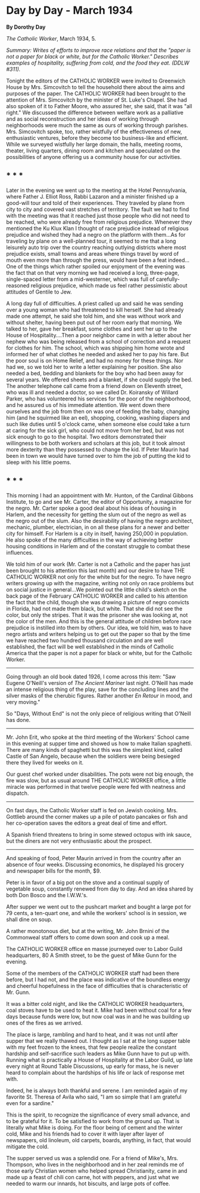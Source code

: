 Day by Day - March 1934
=======================

**By Dorothy Day**

*The Catholic Worker*, March 1934, 5.

*Summary: Writes of efforts to improve race relations and that the
"paper is not a paper for black or white, but for the Catholic Worker."
Describes examples of hospitality, suffering from cold, and the food
they eat. (DDLW \#311).*

Tonight the editors of the CATHOLIC WORKER were invited to Greenwich
House by Mrs. Simcovitch to tell the household there about the aims and
purposes of the paper. The CATHOLIC WORKER had been brought to the
attention of Mrs. Simcovitch by the minister of St. Luke's Chapel. She
had also spoken of it to Father Moore, who assured her, she said, that
it was "all right." We discussed the difference between welfare work as
a palliative and as social reconstruction and her ideas of working
through neighborhoods were much the same as ours of working through
parishes. Mrs. Simcovitch spoke, too, rather wistfully of the
effectiveness of new, enthusiastic ventures, before they become too
business-like and efficient. While we surveyed wistfully her large
domain, the halls, meeting rooms, theater, living quarters, dining room
and kitchen and speculated on the possibilities of anyone offering us a
community house for our activities.

\* \* \*
--------

Later in the evening we went up to the meeting at the Hotel
Pennsylvania, where Father J. Elliot Ross, Rabbi Lazaron and a minister
finished up a good-will tour and told of their experiences. They
traveled by plane from city to city and covered vast stretches of
territory. The fault we had to find with the meeting was that it reached
just those people who did not need to be reached, who were already free
from religious prejudice. Whenever they mentioned the Ku Klux Klan I
thought of race prejudice instead of religious prejudice and wished they
had a negro on the platform with them…As for traveling by plane on a
well-planned tour, it seemed to me that a long leisurely auto trip over
the country reaching outlying districts where most prejudice exists,
small towns and areas where things travel by word of mouth even more
than through the press, would have been a feat indeed…One of the things
which rather spoiled our enjoyment of the evening was the fact that on
that very morning we had received a long, three-page, single-spaced
letter from a mid-westerner, which was full of carefully-reasoned
religious prejudice, which made us feel rather pessimistic about
attitudes of Gentile to Jew.

A long day full of difficulties. A priest called up and said he was
sending over a young woman who had threatened to kill herself. She had
already made one attempt, he said she told him, and she was without work
and without shelter, having been put out of her room early that morning.
We talked to her, gave her breakfast, some clothes and sent her up to
the House of Hospitality….Then a poor neighbor came in with a letter
about her nephew who was being released from a school of correction and
a request for clothes for him. The school, which was shipping him home
wrote and informed her of what clothes he needed and asked her to pay
his fare. But the poor soul is on Home Relief, and had no money for
these things. Nor had we, so we told her to write a letter explaining
her position. She also needed a bed, bedding and blankets for the boy
who had been away for several years. We offered sheets and a blanket, if
she could supply the bed. The another telephone call came from a friend
down on Eleventh street, who was ill and needed a doctor, so we called
Dr. Koiransky of Willard Parker, who has volunteered his services for
the poor of the neighborhood, and he assured us of his immediate
attention. We went down there ourselves and the job from then on was one
of feeding the baby, changing him (and he squirmed like an eel),
shopping, cooking, washing diapers and such like duties until 5 o'clock
came, when someone else could take a turn at caring for the sick girl,
who could not move from her bed, but was not sick enough to go to the
hospital. Two editors demonstrated their willingness to be both workers
and scholars at this job, but it took almost more dexterity than they
possessed to change the kid. If Peter Maurin had been in town we would
have turned over to him the job of putting the kid to sleep with his
little poems.

\* \* \*
--------

This morning I had an appointment with Mr. Hunton, of the Cardinal
Gibbons Institute, to go and see Mr. Carter, the editor of Opportunity,
a magazine for the negro. Mr. Carter spoke a good deal about his ideas
of housing in Harlem, and the necessity for getting the slum out of the
negro as well as the negro out of the slum. Also the desirability of
having the negro architect, mechanic, plumber, electrician, in on all
these plans for a newer and better city for himself. For Harlem is a
city in itself, having 250,000 in population. He also spoke of the many
difficulties in the way of achieving better housing conditions in Harlem
and of the constant struggle to combat these influences.

We told him of our work (Mr. Carter is not a Catholic and the paper has
just been brought to his attention this last month) and our desire to
have THE CATHOLIC WORKER not only for the white but for the negro. To
have negro writers growing up with the magazine, writing not only on
race problems but on social justice in general…We pointed out the little
child's sketch on the back page of the February CATHOLIC WORKER and
called to his attention the fact that the child, though she was drawing
a picture of negro convicts in Florida, had not made them black, but
white. That she did not see the color, but only the stripes. That it was
the prisoner she was looking at, not the color of the men. And this is
the general attitude of children before race prejudice is instilled into
them by others. Our idea, we told him, was to have negro artists and
writers helping us to get out the paper so that by the time we have
reached two hundred thousand circulation and are well established, the
fact will be well established in the minds of Catholic America that the
paper is not a paper for black or white, but for the Catholic Worker.

- - -

Going through an old book dated 1926, I come across this item: "Saw
Eugene O'Neill's version of *The Ancient Mariner* last night. O'Neill
has made an intense religious thing of the play, save for the concluding
lines and the silver masks of the cherubic figures. Rather another *En
Retour* in mood, and very moving."

So "Days, Without End" is not the only piece of religious writing that
O'Neill has done.

- - -

Mr. John Erit, who spoke at the third meeting of the Workers' School
came in this evening at supper time and showed us how to make Italian
spaghetti. There are many kinds of spaghetti but this was the simplest
kind, called Castle of San Angelo, because when the soldiers were being
besieged there they lived for weeks on it.

Our guest chef worked under disabilities. The pots were not big enough,
the fire was slow, but as usual around THE CATHOLIC WORKER office, a
little miracle was performed in that twelve people were fed with
neatness and dispatch.

- - -

On fast days, the Catholic Worker staff is fed on Jewish cooking. Mrs.
Gottlieb around the corner makes up a pile of potato pancakes or fish
and her co-operation saves the editors a great deal of time and effort.

A Spanish friend threatens to bring in some stewed octopus with ink
sauce, but the diners are not very enthusiastic about the prospect.

- - -

And speaking of food, Peter Maurin arrived in from the country after an
absence of four weeks. Discussing economics, he displayed his grocery
and newspaper bills for the month, \$9.

Peter is in favor of a big pot on the stove and a continual supply of
vegetable soup, constantly renewed from day to day. And an idea shared
by both Don Bosco and the I.W.W.'s.

After supper we went out to the pushcart market and bought a large pot
for 79 cents, a ten-quart one, and while the workers' school is in
session, we shall dine on soup.

A rather monotonous diet, but at the writing, Mr. John Brnini of the
Commonweal staff offers to come down soon and cook up a meal.

The CATHOLIC WORKER office en masse journeyed over to Labor Guild
headquarters, 80 A Smith street, to be the guest of Mike Gunn for the
evening.

Some of the members of the CATHOLIC WORKER staff had been there before,
but I had not, and the place was indicative of the boundless energy and
cheerful hopefulness in the face of difficulties that is characteristic
of Mr. Gunn.

It was a bitter cold night, and like the CATHOLIC WORKER headquarters,
coal stoves have to be used to heat it. Mike had been without coal for a
few days because funds were low, but now coal was in and he was building
up ones of the fires as we arrived.

The place is large, rambling and hard to heat, and it was not until
after supper that we really thawed out. I thought as I sat at the long
supper table with my feet frozen to the knees, that few people realize
the constant hardship and self-sacrifice such leaders as Mike Gunn have
to put up with. Running what is practically a House of Hospitality at
the Labor Guild, up late every night at Round Table Discussions, up
early for mass, he is never heard to complain about the hardships of his
life or lack of response met with.

Indeed, he is always both thankful and serene. I am reminded again of my
favorite St. Theresa of Avila who said, "I am so simple that I am
grateful even for a sardine."

This is the spirit, to recognize the significance of every small
advance, and to be grateful for it. To be satisfied to work from the
ground up. That is literally what Mike is doing. For the floor being of
cement and the winter cold, Mike and his friends had to cover it with
layer after layer of newspapers, old linoleum, old carpets, boards,
anything, in fact, that would mitigate the cold.

The supper served us was a splendid one. For a friend of Mike's, Mrs.
Thompson, who lives in the neighborhood and in her zeal reminds me of
those early Christian women who helped spread Christianity, came in and
made up a feast of chili con carne, hot with peppers, and just what we
needed to warm our innards, hot biscuits, and large pots of coffee.
